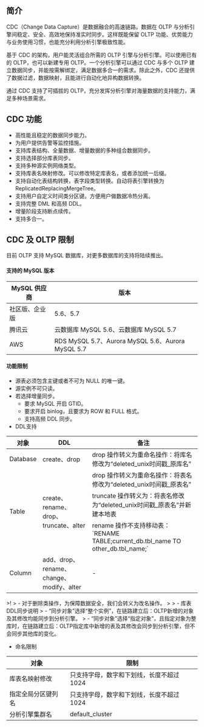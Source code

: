 ## 简介
CDC（Change Data Capture）是数据融合的高速链路。数据在 OLTP 与分析引擎间稳定、安全、高效地保持准实时同步。这样既能保留 OLTP 功能、优势能力与业务使用习惯，也能充分利用分析引擎极致性能。

基于 CDC 的架构，用户能灵活组合所需的 OLTP 引擎与分析引擎。可以使用已有的 OLTP，也可以新建专用 OLTP。一个分析引擎可以通过 CDC 与多个 OLTP 建立数据同步，并能按需解绑定，满足数据多合一的需求。除此之外，CDC 还提供了数据过滤，数据映射，且能进行自动化地异构数据转换。

通过 CDC 支持了可插拔的 OLTP，充分发挥分析引擎对海量数据的支持能力，满足多种场景需求。

## CDC 功能
- 高性能且稳定的数据同步能力。
- 为用户提供告警等监控措施。
- 支持库表结构、全量数据、增量数据的多种组合数据同步。
- 支持选择部分库表同步。
- 支持多种源实例网络类型。
- 支持库表名映射修改。可以修改特定库表名，或者添加统一后缀。
- 支持自动化表结构转换，表字段类型转换。自动将表引擎转换为 ReplicatedReplacingMergeTree。
- 支持用户自定义时间类分区键。方便用户做数据冷热分离。
- 支持完整 DML 和高频 DDL。
- 增量阶段支持断点续传。
- 支持多合一。

## CDC 及 OLTP 限制
目前 OLTP 支持 MySQL 数据库，对更多数据库的支持将陆续推出。

#### 支持的 MySQL 版本

| MySQL 供应商   | 版本                                              |
| -------------- | ------------------------------------------------- |
| 社区版、企业版 | 5.6、5.7                                          |
| 腾讯云         | 云数据库 MySQL 5.6、云数据库 MySQL 5.7                  |
| AWS            | RDS MySQL 5.7、Aurora MySQL 5.6、Aurora MySQL 5.7 |

#### 功能限制
- 源表必须包含主键或者不可为 NULL 的唯一键。
- 源实例不可只读。
- 若选择增量同步。
  - 要求 MySQL 开启 GTID。
  - 要求开启 binlog，且要求为 ROW 和 FULL 格式。
  - 支持高频 DDL 同步。
- DDL支持

<table>
<thead>
<tr><th>对象</th><th>DDL</th><th>备注</th></tr></thead>
<tbody><tr>
<td>Database</td>
<td>create、drop</td>
<td>drop 操作转义为重命名操作：将库名修改为“deleted_unix时间戳_原库名”</td></tr>
<tr>
<td rowspan="3">Table</td>
<td rowspan="3">create、rename、drop、truncate、alter</td>
<td>drop 操作转义为重命名操作：将表名修改为“deleted_unix时间戳_原表名” </td></tr>
<tr>
<td>truncate 操作转义为：将表名修改为“deleted_unix时间戳_原表名”并新建本地表</td></tr>
<tr>
<td>rename 操作不支持移动表：`RENAME TABLE;current_db.tbl_name TO other_db.tbl_name;`</td></tr>
<tr>
<td>Column</td>
<td>add、drop、rename、change、modify、alter</td>
<td>-</td></tr>
</tbody></table>
>!
> - 对于删除类操作，为保障数据安全，我们会转义为改名操作。
>
> - 库表DDL同步说明
>    - “同步对象”选择“整个实例”，在链路建立后：OLTP新增的对象及其修改均能同步到分析引擎。
>    - “同步对象”选择“指定对象”，且指定对象为整库时，在链路建立后：OLTP指定库中新增的表及其修改会同步到分析引擎，但不会同步其他库的变化。

- 命名限制
<table>
<thead><tr><th>对象</th><th>限制</th></tr></thead>
<tbody><tr>
<td>库表名映射修改</td>
<td>只支持字母，数字和下划线，长度不超过1024</td></tr>
<tr>
<td>指定全局分区键列名</td>
<td>只支持字母，数字和下划线，长度不超过1024</td></tr>
<tr>
<td>分析引擎集群名</td>
<td>default_cluster</td></tr>
</tbody></table>
